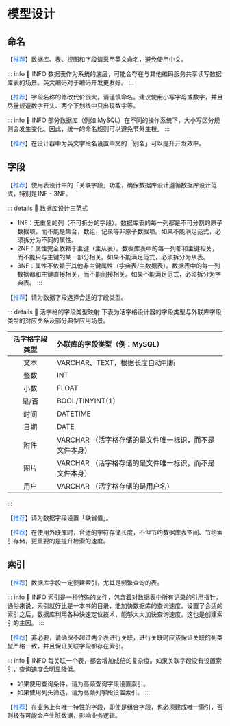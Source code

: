 # 模型设计

## 命名

【<font color="#1677FF">推荐</font>】数据库、表、视图和字段请采用英文命名，避免使用中文。

::: info 📍 INFO
数据表作为系统的底层，可能会存在与其他编码服务共享读写数据库表的场景。英文编码对于编码开发更友好。
:::

【<font color="#1677FF">推荐</font>】字段名称的修改代价很大，请谨慎命名。建议使用小写字母或数字，并且尽量规避数字开头、两个下划线中只出现数字等。

::: info 📍 INFO
部分数据库（例如 MySQL）在不同的操作系统下，大小写区分规则会发生变化。因此，统一的命名规则可以避免节外生枝。
:::

【<font color="#1677FF">推荐</font>】在设计器中为英文字段名设置中文的「别名」可以提升开发效率。

## 字段

【<font color="#1677FF">推荐</font>】使用表设计中的「关联字段」功能，确保数据库设计遵循数据库设计范式，特别是1NF - 3NF。

::: details 🔎 数据库设计三范式
- 1NF：无重复的列（不可拆分的字段）。数据库表的每一列都是不可分割的原子数据项，而不能是集合，数组，记录等非原子数据项。如果不能满足范式，必须拆分为不同的属性。
- 2NF：属性完全依赖于主键（主从表）。数据库表中的每一列都和主键相关，而不能只与主键的某一部分相关。如果不能满足范式，必须拆分为从表。
- 3NF：属性不依赖于其他非主键属性（字典表/主数据表）。数据表中的每一列数据都和主键直接相关，而不能间接相关。如果不能满足范式，必须拆分为字典表。
:::

【<font color="#1677FF">推荐</font>】请为数据字段选择合适的字段类型。

::: details 🔎 活字格的字段类型映射
下表为活字格设计器的字段类型与外联库字段类型的对应关系及部分典型应用场景。

|  活字格字段类型  | 外联库的字段类型（例：MySQL）               |
|:---------:|:--------------------------------|
|    文本     | VARCHAR、TEXT，根据长度自动判断           |
|    整数     | INT                             |
|    小数     | FLOAT                           |
|    是/否    | BOOL/TINYINT(1)                 |
|    时间     | DATETIME                        |
|    日期     | DATE                            |
|    附件     | VARCHAR （活字格存储的是文件唯一标识，而不是文件本身） |
|    图片     | VARCHAR （活字格存储的是文件唯一标识，而不是文件本身） |
|    用户     | VARCHAR （活字格存储的是用户名）            |

:::

【<font color="#1677FF">推荐</font>】请为数据字段设置「缺省值」。

【<font color="#1677FF">推荐</font>】在使用外联库时，合适的字符存储长度，不但节约数据库表空间、节约索引存储，更重要的是提升检索的速度。

## 索引

【<font color="#1677FF">推荐</font>】数据库字段一定要建索引，尤其是频繁查询的表。

::: info 📍 INFO
索引是一种特殊的文件，包含着对数据表中所有记录的引用指针。通俗来说，索引就好比是一本书的目录，能加快数据库的查询速度。设置了合适的索引之后，数据库利用各种快速定位技术，能够大大加快查询速度。这也是创建索引的主因。
:::

【<font color="#1677FF">推荐</font>】非必要，请确保不超过两个表进行关联，进行关联时应该保证关联的列类型严格一致，并且保证关联字段都存在索引。

::: info 📍 INFO
每关联一个表，都会增加成倍的复杂度。如果关联字段没有设置索引，查询速度会明显降低。

- 如果使用查询条件，请为高频查询字段设置索引。
- 如果使用列头筛选，请为高频列字段设置索引。
:::

【<font color="#1677FF">推荐</font>】在业务上有唯一特性的字段，即使是组合字段，也必须建成唯一索引，否则极有可能会产生脏数据，影响业务逻辑。

